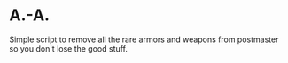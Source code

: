 # A.-A.
Simple script to remove all the rare armors and weapons from postmaster so you don't lose the good stuff.
